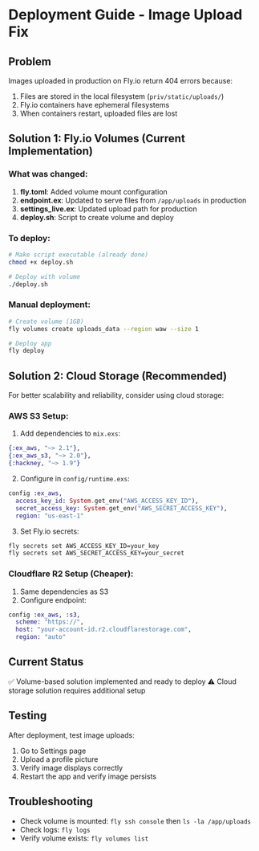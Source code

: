# Deployment Guide - Image Upload Fix

## Problem
Images uploaded in production on Fly.io return 404 errors because:
1. Files are stored in the local filesystem (`priv/static/uploads/`)
2. Fly.io containers have ephemeral filesystems
3. When containers restart, uploaded files are lost

## Solution 1: Fly.io Volumes (Current Implementation)

### What was changed:
1. **fly.toml**: Added volume mount configuration
2. **endpoint.ex**: Updated to serve files from `/app/uploads` in production
3. **settings_live.ex**: Updated upload path for production
4. **deploy.sh**: Script to create volume and deploy

### To deploy:
```bash
# Make script executable (already done)
chmod +x deploy.sh

# Deploy with volume
./deploy.sh
```

### Manual deployment:
```bash
# Create volume (1GB)
fly volumes create uploads_data --region waw --size 1

# Deploy app
fly deploy
```

## Solution 2: Cloud Storage (Recommended)

For better scalability and reliability, consider using cloud storage:

### AWS S3 Setup:
1. Add dependencies to `mix.exs`:
```elixir
{:ex_aws, "~> 2.1"},
{:ex_aws_s3, "~> 2.0"},
{:hackney, "~> 1.9"}
```

2. Configure in `config/runtime.exs`:
```elixir
config :ex_aws,
  access_key_id: System.get_env("AWS_ACCESS_KEY_ID"),
  secret_access_key: System.get_env("AWS_SECRET_ACCESS_KEY"),
  region: "us-east-1"
```

3. Set Fly.io secrets:
```bash
fly secrets set AWS_ACCESS_KEY_ID=your_key
fly secrets set AWS_SECRET_ACCESS_KEY=your_secret
```

### Cloudflare R2 Setup (Cheaper):
1. Same dependencies as S3
2. Configure endpoint:
```elixir
config :ex_aws, :s3,
  scheme: "https://",
  host: "your-account-id.r2.cloudflarestorage.com",
  region: "auto"
```

## Current Status
✅ Volume-based solution implemented and ready to deploy
⚠️ Cloud storage solution requires additional setup

## Testing
After deployment, test image uploads:
1. Go to Settings page
2. Upload a profile picture
3. Verify image displays correctly
4. Restart the app and verify image persists

## Troubleshooting
- Check volume is mounted: `fly ssh console` then `ls -la /app/uploads`
- Check logs: `fly logs`
- Verify volume exists: `fly volumes list` 